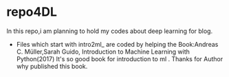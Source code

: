 # repo4DL
In this repo,i am planning to hold my codes about deep learning for blog.

* Files which start with intro2ml_ are coded by helping the Book:Andreas C. Müller,Sarah Guido, Introduction to Machine Learning with Python(2017)
It's so good book for introduction to ml . Thanks for Author why published this book. 
